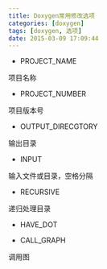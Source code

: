 ```yaml
---
title: Doxygen常用修改选项
categories: [doxygen]
tags: [doxygen, 选项]
date: 2015-03-09 17:09:44
---
```


-   PROJECT_NAME

项目名称

-   PROJECT_NUMBER

项目版本号

-   OUTPUT_DIRECGTORY

输出目录

-   INPUT

输入文件或目录，空格分隔

-   RECURSIVE

递归处理目录

-   HAVE_DOT

-   CALL_GRAPH

调用图

